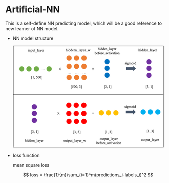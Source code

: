 # Artificial-NN

This is a self-define NN predicting model, which will be a good reference to new learner of NN model.

- NN model structure

    ![nn plot](https://github.com/gmlyytt-YANG/img-repo/blob/master/csdn/%E9%97%A8%E5%A4%96%E6%B1%89%E5%85%A5%E9%97%A8DL%20--%20%E7%A5%9E%E7%BB%8F%E7%BD%91%E7%BB%9C%E6%8E%A8%E5%AF%BC%E5%8F%8Apython%E5%AE%9E%E7%8E%B0/nn_plot.png)
   
- loss function

    mean square loss 
    
    $$
    loss = \frac{1}{m}\sum_{i=1}^m(predictions_i-labels_i)^2
    $$